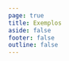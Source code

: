 ```yaml
---
page: true
title: Exemplos
aside: false
footer: false
outline: false
---
```


<script>
import { defineAsyncComponent } from 'vue';
import ReplLoading from '@theme/components/ReplLoading.vue';
import {data} from "./showcases.data";

export default {
  components: {
    ShowCaseRepl: defineAsyncComponent({
      loader: () => import('/component/ShowCaseRepl.vue'),
      loadingComponent: ReplLoading
    })
  },
  data () {
    return {
      data
    };
  }
}
</script>

<ClientOnly>
  <ShowCaseRepl :data="data"/>
</ClientOnly>
